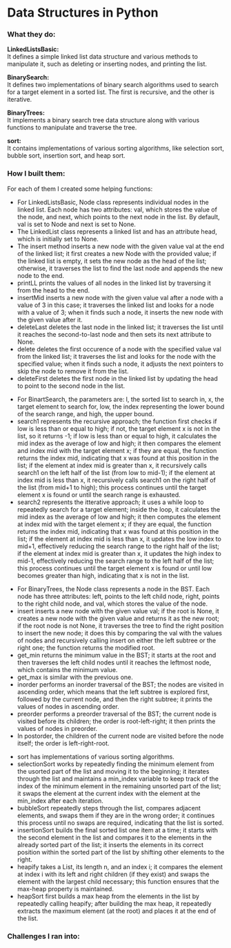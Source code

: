 # Data Structures in Python

### What they do:

**LinkedListsBasic:**<br/>
It defines a simple linked list data structure and various methods to manipulate it, such as deleting or inserting nodes, and printing the list.<br />

**BinarySearch:**<br/>
It defines two implementations of binary search algorithms used to search for a target element in a sorted list. The first is recursive, and the other is iterative.

**BinaryTrees:**<br/>
It implements a binary search tree data structure along with various functions to manipulate and traverse the tree.

**sort:**<br/>
It contains implementations of various sorting algorithms, like selection sort, bubble sort, insertion sort, and heap sort.

### How I built them:

For each of them I created some helping functions:
- For LinkedListsBasic, Node class represents individual nodes in the linked list. Each node has two attributes: val, which stores the value of the node, and next, which points to the next node in the list. By default, val is set to Node and next is set to None.
- The LinkedList class represents a linked list and has an attribute head, which is initially set to None.
- The insert method inserts a new node with the given value val at the end of the linked list; it first creates a new Node with the provided value; if the linked list is empty, it sets the new node as the head of the list; otherwise, it traverses the list to find the last node and appends the new node to the end.
- printLL prints the values of all nodes in the linked list by traversing it from the head to the end.
- insertMid inserts a new node with the given value val after a node with a value of 3 in this case; it traverses the linked list and looks for a node with a value of 3; when it finds such a node, it inserts the new node with the given value after it.
- deleteLast deletes the last node in the linked list; it traverses the list until it reaches the second-to-last node and then sets its next attribute to None.
- delete deletes the first occurence of a node with the specified value val from the linked list; it traverses the list and looks for the node with the specified value; when it finds such a node, it adjusts the next pointers to skip the node to remove it from the list.
- deleteFirst deletes the first node in the linked list by updating the head to point to the second node in the list.
<!-- -->
- For BinartSearch, the parameters are: l, the sorted list to search in, x, the target element to search for, low, the index representing the lower bound of the search range, and high, the upper bound.
- search1 represents the recursive approach; the function first checks if low is less than or equal to high; if not, the target element x is not in the list, so it returns -1; if low is less than or equal to high, it calculates the mid index as the average of low and high; it then compares the element and index mid with the target element x; if they are equal, the function returns the index mid, indicating that x was found at this position in the list; if the element at index mid is greater than x, it recursively calls search1 on the left half of the list (from low to mid-1); if the element at index mid is less than x, it recursively calls search1 on the right half of the list (from mid+1 to high); this process continues until the target element x is found or until the search range is exhausted.
- search2 represents the itterative approach; it uses a while loop to repeatedly search for a target element; inside the loop, it calculates the mid index as the average of low and high; it then computes the element at index mid with the target element x; if they are equal, the function returns the index mid, indicating that x was found at this position in the list; if the element at index mid is less than x, it updates the low index to mid+1, effectively reducing the search range to the right half of the list; if the element at index mid is greater than x, it updates the high index to mid-1, effectively reducing the search range to the left half of the list; this process continues until the target element x is found or until low becomes greater than high, indicating that x is not in the list.
<!-- -->
- For BinaryTrees, the Node class represents a node in the BST. Each node has three attributes: left, points to the left child node, right, points to the right child node, and val, which stores the value of the node.
- insert inserts a new node with the given value val; if the root is None, it creates a new node with the given value and returns it as the new root; if the root node is not None, it traverses the tree to find the right position to insert the new node; it does this by comparing the val with the values of nodes and recursively calling insert on either the left subtree or the right one; the function returns the modified root.
- get_min returns the minimum value in the BST; it starts at the root and then traverses the left child nodes until it reaches the leftmost node, which contains the minimum value.
- get_max is similar with the previous one.
- inorder performs an inorder traversal of the BST; the nodes are visited in ascending order, which means that the left subtree is explored first, followed by the current node, and then the right subtree; it prints the values of nodes in ascending order.
- preorder performs a preorder traversal of the BST; the current node is visited before its children; the order is root-left-right; it then prints the values of nodes in preorder.
- In postorder, the children of the current node are visited before the node itself; the order is left-right-root.
<!-- -->
- sort has implementations of various sorting algorithms.
- selectionSort works by repeatedly finding the minimum element from the usorted part of the list and moving it to the beginning; it iterates through the list and maintains a min_index variable to keep track of the index of the minimum element in the remaining unsorted part of the list; it swaps the element at the current index with the element at the min_index after each iteration.
- bubbleSort repeatedly steps through the list, compares adjacent elements, and swaps them if they are in the wrong order; it continues this process until no swaps are required, indicating that the list is sorted.
- insertionSort builds the final sorted list one item at a time; it starts with the second element in the list and compares it to the elements in the already sorted part of the list; it inserts the elements in its correct position within the sorted part of the list by shifting other elements to the right.
- heapify takes a List, its length n, and an index i; it compares the element at index i with its left and right children (if they exist) and swaps the element with the largest child necessary; this function ensures that the max-heap property is maintained.
- heapSort first builds a max heap from the elements in the list by repeatedly calling heapify; after building the max heap, it repeatedly extracts the maximum element (at the root) and places it at the end of the list.

### Challenges I ran into:

